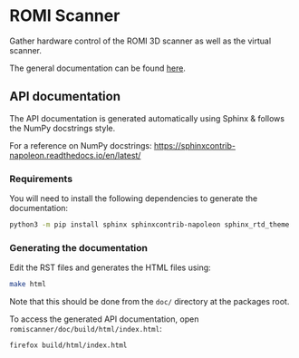 # ROMI Scanner


Gather hardware control of the ROMI 3D scanner as well as the virtual scanner.

The general documentation can be found [here](https://docs.romi-project.eu/Scanner/).

## API documentation
The API documentation is generated automatically using Sphinx & follows the NumPy docstrings style.

For a reference on NumPy docstrings: https://sphinxcontrib-napoleon.readthedocs.io/en/latest/

### Requirements
You will need to install the following dependencies to generate the documentation:
```bash
python3 -m pip install sphinx sphinxcontrib-napoleon sphinx_rtd_theme
```

### Generating the documentation

Edit the RST files and generates the HTML files using:
```bash
make html
```
Note that this should be done from the `doc/` directory at the packages root.

To access the generated API documentation, open `romiscanner/doc/build/html/index.html`:
```bash
firefox build/html/index.html 
```
